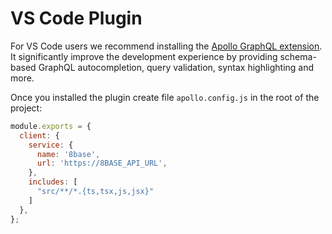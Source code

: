 # VS Code Plugin

For VS Code users we recommend installing the [Apollo GraphQL extension](https://marketplace.visualstudio.com/items?itemName=apollographql.vscode-apollo). It significantly improve the development experience by providing schema-based GraphQL autocompletion, query validation, syntax highlighting and more.

Once you installed the plugin create file `apollo.config.js` in the root of the project: 

```javascript
module.exports = {
  client: {
    service: {
      name: '8base',
      url: 'https://8BASE_API_URL',
    },
    includes: [
      "src/**/*.{ts,tsx,js,jsx}"
    ]
  },
};
```